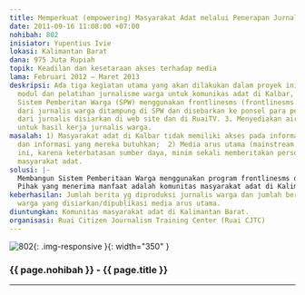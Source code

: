 ```yaml
---
title: Memperkuat (empowering) Masyarakat Adat melalui Penerapan Jurnalis Warga
date: 2011-09-16 11:08:00 +07:00
nohibah: 802
inisiator: Yupentius Ivie
lokasi: Kalimantan Barat
dana: 975 Juta Rupiah
topik: Keadilan dan kesetaraan akses terhadap media
lama: Februari 2012 – Maret 2013
deskripsi: Ada tiga kegiatan utama yang akan dilakukan dalam proyek ini:1. Membuat
  modul dan pelatihan jurnalisme warga untuk komunikas adat di Kalbar, 2. Membangun
  Sistem Pemberitan Warga (SPW) menggunakan frontlinesms (frontlinesms.com). Berita
  dari jurnalis warga ditampung di SPW dan disebarkan ke ponsel para pelanggan. Berita
  dari jurnalis disiarkan di web site dan di RuaiTV. 3. Menyediakan airtime di RuaiTV
  untuk hasil kerja jurnalis warga.
masalah: 1) Masyarakat adat di Kalbar tidak memiliki akses pada informasi penting
  dan informasi yang mereka butuhkan;  2) Media arus utama (mainstream media) selama
  ini, karena keterbatasan sumber daya, minim sekali memberitakan persoalan yang dihadapi
  masyarakat adat.
solusi: |-
  Membangun Sistem Pemberitaan Warga menggunakan program frontlinesms dan frontlineradio. Jurnalis warga (sudah dilatih) melaporkan berita melalui sms dan berita itu disebarkan kembali ke warga umum, RuaiTV, dan web site RuaiTV.
  Pihak yang menerima manfaat adalah komunitas masyarakat adat di Kalimantan Barat.
keberhasilan: Jumlah berita yg diproduksi jurnalis warga dan jumlah berita jurnalis
  warga yang disiarkan/dipublikasi media arus utama.
diuntungkan: Komunitas masyarakat adat di Kalimantan Barat.
organisasi: Ruai Citizen Journalism Training Center (Ruai CJTC)
---
```


![802](/static/img/hibahcmb/802.png){: .img-responsive }{: width="350" }

### {{ page.nohibah }} - {{ page.title }}

---
